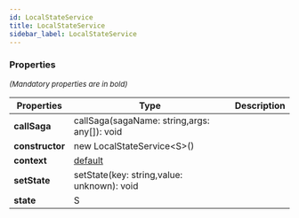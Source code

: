 ```yaml
---
id: LocalStateService
title: LocalStateService
sidebar_label: LocalStateService
---
```




### Properties

<font size="2"><i>(Mandatory properties are in bold)</i></font>

| Properties | Type | Description |
| --------- | ---- | ----------- |
| **callSaga** | callSaga(sagaName: string,args: any[]): void |  |
| **constructor** | new LocalStateService<S\>() |  |
| **context** | [default](/framework-api/classes/BasicAppContext.md) |  |
| **setState** | setState(key: string,value: unknown): void |  |
| **state** | S |  |
